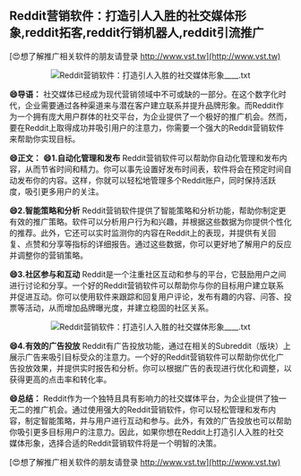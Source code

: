 ## **Reddit营销软件：打造引人入胜的社交媒体形象,reddit拓客,reddit行销机器人,reddit引流推广**

[😍想了解推广相关软件的朋友请登录 http://www.vst.tw](http://www.vst.tw)

 <center><img src="https://vst.tw/MP4/tuiguang/png/7.png" alt="Reddit营销软件：打造引人入胜的社交媒体形象____.txt"></center>

**😄导语：**
社交媒体已经成为现代营销领域中不可或缺的一部分。在这个数字化时代，企业需要通过各种渠道来与潜在客户建立联系并提升品牌形象。而Reddit作为一个拥有庞大用户群体的社交平台，为企业提供了一个极好的推广机会。然而，要在Reddit上取得成功并吸引用户的注意力，你需要一个强大的Reddit营销软件来帮助你实现目标。

**😄正文：**
**😄1.自动化管理和发布**
Reddit营销软件可以帮助你自动化管理和发布内容，从而节省时间和精力。你可以事先设置好发布时间表，软件将会在预定时间自动发布你的内容。这样，你就可以轻松地管理多个Reddit账户，同时保持活跃度，吸引更多用户的关注。

**😄2.智能策略和分析**
Reddit营销软件提供了智能策略和分析功能，帮助你制定更有效的推广策略。软件可以分析用户行为和兴趣，并根据这些数据为你提供个性化的推荐。此外，它还可以实时监测你的内容在Reddit上的表现，并提供有关回复、点赞和分享等指标的详细报告。通过这些数据，你可以更好地了解用户的反应并调整你的营销策略。

**😄3.社区参与和互动**
Reddit是一个注重社区互动和参与的平台，它鼓励用户之间进行讨论和分享。一个好的Reddit营销软件可以帮助你与你的目标用户建立联系并促进互动。你可以使用软件来跟踪和回复用户评论，发布有趣的内容、问答、投票等活动，从而增加品牌曝光度，并建立稳固的社区关系。

 <center><img src="https://vst.tw/MP4/tuiguang/png/8.png" alt="Reddit营销软件：打造引人入胜的社交媒体形象____.txt"></center>

**😄4.有效的广告投放**
Reddit有广告投放功能，通过在相关的Subreddit（版块）上展示广告来吸引目标受众的注意力。一个好的Reddit营销软件可以帮助你优化广告投放效果，并提供实时报告和分析。你可以根据广告的表现进行优化和调整，以获得更高的点击率和转化率。

**😄总结：**
Reddit作为一个独特且具有影响力的社交媒体平台，为企业提供了独一无二的推广机会。通过使用强大的Reddit营销软件，你可以轻松管理和发布内容，制定智能策略，并与用户进行互动和参与。此外，有效的广告投放也可以帮助你吸引更多目标用户的注意力。因此，如果你想在Reddit上打造引人入胜的社交媒体形象，选择合适的Reddit营销软件将是一个明智的决策。

[😍想了解推广相关软件的朋友请登录 http://www.vst.tw](http://www.vst.tw)



